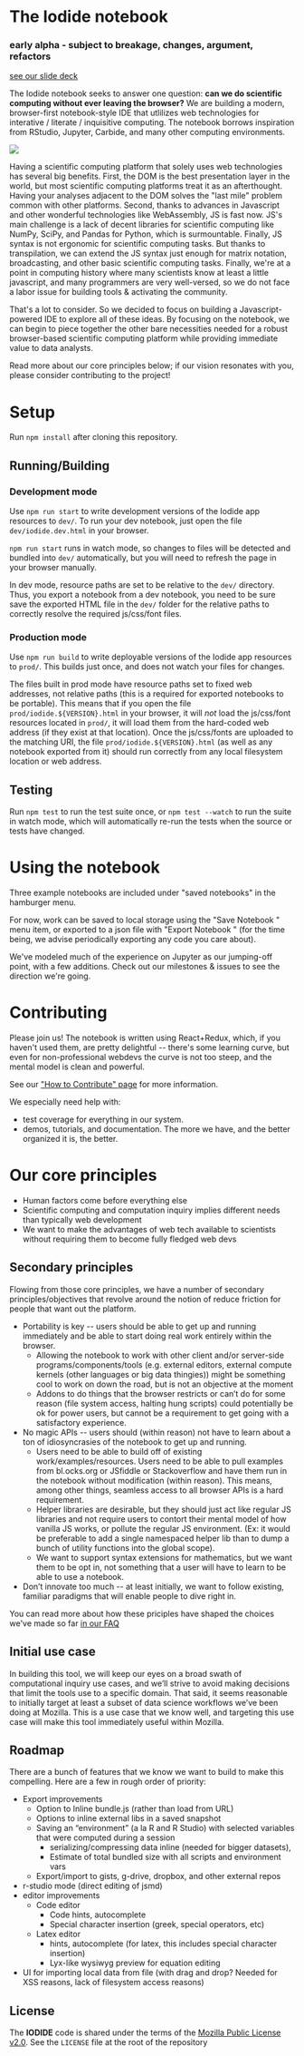 # The Iodide notebook

### early alpha - subject to breakage, changes, argument, refactors

[see our slide deck](https://docs.google.com/presentation/d/1yyMw2in7He4XNZtrowLU_J78wKRyFn2UAw9YRJjBsh4/edit#slide=id.p)

The Iodide notebook seeks to answer one question: __can we do scientific computing without ever leaving the browser?__ We are building a modern, browser-first notebook-style IDE that utlilizes web technologies for interative / literate / inquisitive computing. The notebook borrows inspiration from RStudio, Jupyter, Carbide, and many other computing environments.

![](https://media.giphy.com/media/xT0xeJdYMwA8GvEdCE/giphy.gif)

Having a scientific computing platform that solely uses web technologies has several big benefits. First, the DOM is the best presentation layer in the world, but most scientific computing platforms treat it as an afterthought. Having your analyses adjacent to the DOM solves the "last mile" problem common with other platforms. Second, thanks to advances in Javascript and other wonderful technologies like WebAssembly, JS is fast now. JS's main challenge is a lack of decent libraries for scientific computing like NumPy, SciPy, and Pandas for Python, which is surmountable. Finally, JS syntax is not ergonomic for scientific computing tasks. But thanks to transpilation, we can extend the JS syntax just enough for matrix notation, broadcasting, and other basic scientific computing tasks. Finally, we're at a point in computing history where many scientists know at least a little javascript, and many programmers are very well-versed, so we do not face a labor issue for building tools & activating the community.

That's a lot to consider. So we decided to focus on building a Javascript-powered IDE to explore all of these ideas. By focusing on the notebook, we can begin to piece together the other bare necessities needed for a robust browser-based scientific computing platform while providing immediate value to data analysts.

Read more about our core principles below; if our vision resonates with you, please consider contributing to the project!

# Setup

Run `npm install` after cloning this repository.

## Running/Building

### Development mode

Use `npm run start` to write development versions of the Iodide app resources to `dev/`. To run your dev notebook, just open the file `dev/iodide.dev.html` in your browser.

`npm run start` runs in watch mode, so changes to files will be detected and bundled into `dev/` automatically, but you will need to refresh the page in your browser manually.

In dev mode, resource paths are set to be relative to the `dev/` directory. Thus, you export a notebook from a dev notebook, you need to be sure save the exported HTML file in the `dev/` folder for the relative paths to correctly resolve the required js/css/font files.

### Production mode 

Use `npm run build` to write deployable versions of the Iodide app resources to `prod/`. This builds just once, and does not watch your files for changes.

The files built in prod mode have resource paths set to fixed web addresses, not relative paths (this is a required for exported notebooks to be portable). This means that if you open the file `prod/iodide.${VERSION}.html` in your browser, it will _not_ load the js/css/font resources located in `prod/`, it will load them from the hard-coded web address (if they exist at that location). Once the js/css/fonts are uploaded to the matching URI, the file `prod/iodide.${VERSION}.html` (as well as any notebook exported from it) should run correctly from any local filesystem location or web address.

## Testing

Run `npm test` to run the test suite once, or `npm test --watch` to run the suite in watch mode, which will automatically re-run the tests when the source or tests have changed.

# Using the notebook

Three example notebooks are included under "saved notebooks" in the hamburger menu.

For now, work can be saved to local storage using the "Save Notebook <ctrl-s>" menu item, or exported to a json file with "Export Notebook <ctrl-e>" (for the time being, we advise periodically exporting any code you care about).

We've modeled much of the experience on Jupyter as our jumping-off point, with a few additions. Check out our milestones & issues to see the direction we're going.

# Contributing

Please join us! The notebook is written using React+Redux, which, if you haven't used them, are pretty delightful -- there's some learning curve, but even for non-professional webdevs the curve is not too steep, and the mental model is clean and powerful.

See our ["How to Contribute" page](CONTRIBUTING.md) for more information.

We especially need help with:

- test coverage for everything in our system.
- demos, tutorials, and documentation. The more we have, and the better organized it is, the better.

# Our core principles
- Human factors come before everything else
- Scientific computing and computation inquiry implies different needs than typically web development
- We want to make the advantages of web tech available to scientists without requiring them to become fully fledged web devs

## Secondary principles
Flowing from those core principles, we have a number of secondary principles/objectives that revolve around the notion of reduce friction for people that want out the platform.
- Portability is key -- users should be able to get up and running immediately and be able to start doing real work entirely within the browser. 
    - Allowing the notebook to work with other client and/or server-side programs/components/tools (e.g. external editors, external compute kernels (other languages or big data thingies)) might be something cool to work on down the road, but is not an objective at the moment
    - Addons to do things that the browser restricts or can’t do for some reason (file system access, halting hung scripts) could potentially be ok for power users, but cannot be a requirement to get going with a satisfactory experience.
- No magic APIs -- users should (within reason) not have to learn about a ton of idiosyncrasies of the notebook to get up and running.
    - Users need to be able to build off of existing work/examples/resources. Users need to be able to pull examples from bl.ocks.org or JSfiddle or Stackoverflow and have them run in the notebook without modification (within reason). This means, among other things, seamless access to all browser APIs is a hard requirement.
    - Helper libraries are desirable, but they should just act like regular JS libraries and not require users to contort their mental model of how vanilla JS works, or pollute the regular JS environment. (Ex: it would be preferable to add a single namespaced helper lib than to dump a bunch of utility functions into the global scope).
    - We want to support syntax extensions for mathematics, but we want them to be opt in, not something that a user will have to learn to be able to use a notebook.
- Don’t innovate too much -- at least initially, we want to follow existing, familiar paradigms that will enable people to dive right in.

You can read more about how these priciples have shaped the choices we've made so far [in our FAQ]( ../../wiki/FAQ )

## Initial use case
In building this tool, we will keep our eyes on a broad swath of computational inquiry use cases, and we’ll strive to avoid making decisions that limit the tools use to a specific domain. That said, it seems reasonable to initially target at least a subset of data science workflows we’ve been doing at Mozilla. This is a use case that we know well, and targeting this use case will make this tool immediately useful within Mozilla.


## Roadmap

There are a bunch of features that we know we want to build to make this compelling. Here are a few in rough order of priority:

- Export improvements
    - Option to Inline bundle.js (rather than load from URL)
    - Options to inline external libs in a saved snapshot
    - Saving an “environment” (a la R and R Studio) with selected variables that were computed during a session
        - serializing/compressing data inline (needed for bigger datasets),
        - Estimate of total bundled size with all scripts and environment vars
    - Export/import to gists, g-drive, dropbox, and other external repos
- r-studio mode (direct editing of jsmd)
- editor improvements
    - Code editor
        - Code hints, autocomplete
        - Special character insertion (greek, special operators, etc)
    - Latex editor
        - hints, autocomplete (for latex, this includes special character insertion)
        - Lyx-like wysiwyg preview for equation editing
- UI for importing local data from file (with drag and drop? Needed for XSS reasons, lack of filesystem access reasons)

## License

The __IODIDE__ code is shared under the terms of the [Mozilla Public License v2.0](http://www.mozilla.org/MPL/2.0/). See the `LICENSE` file at the root of the repository
